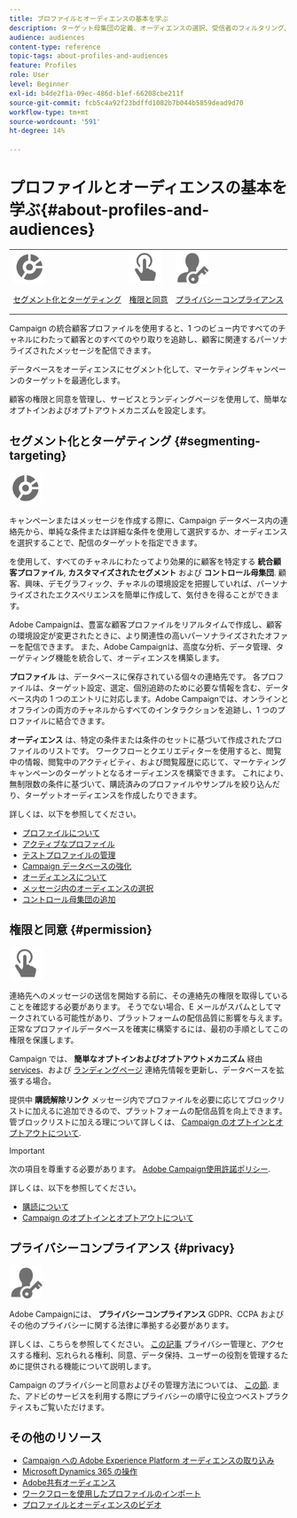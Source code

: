 ```yaml
---
title: プロファイルとオーディエンスの基本を学ぶ
description: ターゲット母集団の定義、オーディエンスの選択、受信者のフィルタリング、データの収集、プロファイルの更新を行います。
audience: audiences
content-type: reference
topic-tags: about-profiles-and-audiences
feature: Profiles
role: User
level: Beginner
exl-id: b4de2f1a-09ec-486d-b1ef-66208cbe211f
source-git-commit: fcb5c4a92f23bdffd1082b7b044b5859dead9d70
workflow-type: tm+mt
source-wordcount: '591'
ht-degree: 14%

---
```


# プロファイルとオーディエンスの基本を学ぶ{#about-profiles-and-audiences}

<table>
<tr>
<td><img src="assets/do-not-localize/icon_segment.svg" width="60px"><p><a href="#segmenting-targeting">セグメント化とターゲティング</a></p></td>
<td><img src="assets/do-not-localize/icon_permission.svg" width="60px"><p><a href="#permission">権限と同意</a></p></td>
<td><img src="assets/do-not-localize/icon_privacy.svg" width="60px"><p><a href="#privacy">プライバシーコンプライアンス</a></p></td></tr>
</table>

Campaign の統合顧客プロファイルを使用すると、1 つのビュー内ですべてのチャネルにわたって顧客とのすべてのやり取りを追跡し、顧客に関連するパーソナライズされたメッセージを配信できます。

データベースをオーディエンスにセグメント化して、マーケティングキャンペーンのターゲットを最適化します。

顧客の権限と同意を管理し、サービスとランディングページを使用して、簡単なオプトインおよびオプトアウトメカニズムを設定します。

## セグメント化とターゲティング {#segmenting-targeting}

<img src="assets/do-not-localize/icon_segment.svg" width="60px">

キャンペーンまたはメッセージを作成する際に、Campaign データベース内の連絡先から、単純な条件または詳細な条件を使用して選択するか、オーディエンスを選択することで、配信のターゲットを指定できます。

を使用して、すべてのチャネルにわたってより効果的に顧客を特定する **統合顧客プロファイル**, **カスタマイズされたセグメント** および **コントロール母集団**. 顧客、興味、デモグラフィック、チャネルの環境設定を把握していれば、パーソナライズされたエクスペリエンスを簡単に作成して、気付きを得ることができます。

Adobe Campaignは、豊富な顧客プロファイルをリアルタイムで作成し、顧客の環境設定が変更されたときに、より関連性の高いパーソナライズされたオファーを配信できます。 また、Adobe Campaignは、高度な分析、データ管理、ターゲティング機能を統合して、オーディエンスを構築します。

**プロファイル** は、データベースに保存されている個々の連絡先です。 各プロファイルは、ターゲット設定、選定、個別追跡のために必要な情報を含む、データベース内の 1 つのエントリに対応します。Adobe Campaignでは、オンラインとオフラインの両方のチャネルからすべてのインタラクションを追跡し、1 つのプロファイルに結合できます。

**オーディエンス** は、特定の条件または条件のセットに基づいて作成されたプロファイルのリストです。 ワークフローとクエリエディターを使用すると、閲覧中の情報、閲覧中のアクティビティ、および閲覧履歴に応じて、マーケティングキャンペーンのターゲットとなるオーディエンスを構築できます。 これにより、無制限数の条件に基づいて、購読済みのプロファイルやサンプルを絞り込んだり、ターゲットオーディエンスを作成したりできます。

詳しくは、以下を参照してください。

* [プロファイルについて](../../audiences/using/about-profiles.md)
* [アクティブなプロファイル](../../audiences/using/active-profiles.md)
* [テストプロファイルの管理](../../audiences/using/managing-test-profiles.md)
* [Campaign データベースの強化](../../audiences/using/enriching-campaign-database.md)
* [オーディエンスについて](../../audiences/using/about-audiences.md)
* [メッセージ内のオーディエンスの選択](../../audiences/using/selecting-an-audience-in-a-message.md)
* [コントロール母集団の追加](../../sending/using/control-group.md)

## 権限と同意 {#permission}

<img src="assets/do-not-localize/icon_permission.svg"  width="60px">

連絡先へのメッセージの送信を開始する前に、その連絡先の権限を取得していることを確認する必要があります。 そうでない場合、E メールがスパムとしてマークされている可能性があり、プラットフォームの配信品質に影響を与えます。 正常なプロファイルデータベースを確実に構築するには、最初の手順としてこの権限を保護します。

Campaign では、 **簡単なオプトインおよびオプトアウトメカニズム** 経由 [services](../../audiences/using/creating-a-service.md)、および [ランディングページ](../../channels/using/getting-started-with-landing-pages.md) 連絡先情報を更新し、データベースを拡張する場合。

提供中 **購読解除リンク** メッセージ内でプロファイルを必要に応じてブロックリストに加えるに追加できるので、プラットフォームの配信品質を向上できます。 管ブロックリストに加える理について詳しくは、 [Campaign のオプトインとオプトアウトについて](../../audiences/using/about-opt-in-and-opt-out-in-campaign.md).

>[!IMPORTANT]
>
>次の項目を尊重する必要があります。 [Adobe Campaign使用許諾ポリシー](https://www.adobe.com/legal/terms/aup.html).

詳しくは、以下を参照してください。

* [購読について](../../audiences/using/about-subscriptions.md)
* [Campaign のオプトインとオプトアウトについて](../../audiences/using/about-opt-in-and-opt-out-in-campaign.md)

## プライバシーコンプライアンス {#privacy}

<img src="assets/do-not-localize/icon_privacy.svg" width="60px">

Adobe Campaignには、 **プライバシーコンプライアンス** GDPR、CCPA およびその他のプライバシーに関する法律に準拠する必要があります。

詳しくは、こちらを参照してください。 [この記事](https://helpx.adobe.com/jp/campaign/kb/campaign-privacy.html) プライバシー管理と、アクセスする権利、忘れられる権利、同意、データ保持、ユーザーの役割を管理するために提供される機能について説明します。

Campaign のプライバシーと同意およびその管理方法については、 [この節](../../start/using/privacy.md). また、アドビのサービスを利用する際にプライバシーの順守に役立つベストプラクティスもご覧いただけます。

## その他のリソース

* [Campaign への Adobe Experience Platform オーディエンスの取り込み](../../integrating/using/ingest-aep-data.md)
* [Microsoft Dynamics 365 の操作](../../integrating/using/d365-acs-get-started.md)
* [Adobe共有オーディエンス](../../integrating/using/sharing-audiences-with-audience-manager-or-people-core-service.md)
* [ワークフローを使用したプロファイルのインポート](../../automating/using/creating-import-workflow-templates.md)
* [プロファイルとオーディエンスのビデオ](https://experienceleague.adobe.com/docs/campaign-standard-learn/tutorials/profiles-and-audiences/creating-profiles-and-audiences.html)
